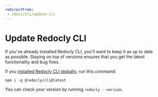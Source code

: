 ```yaml
---
redirectFrom:
 - /docs/cli/update-cli
---
```


# Update Redocly CLI

If you've already installed Redocly CLI, you'll want to keep it as up to date as possible. Staying on top of versions ensures that you get the latest functionality and bug fixes.

If you [installed Redocly CLI globally](../installation.md), run this command:

```shell Command
npm i -g @redocly/cli@latest
```

You can check your version by running `redocly --version`.